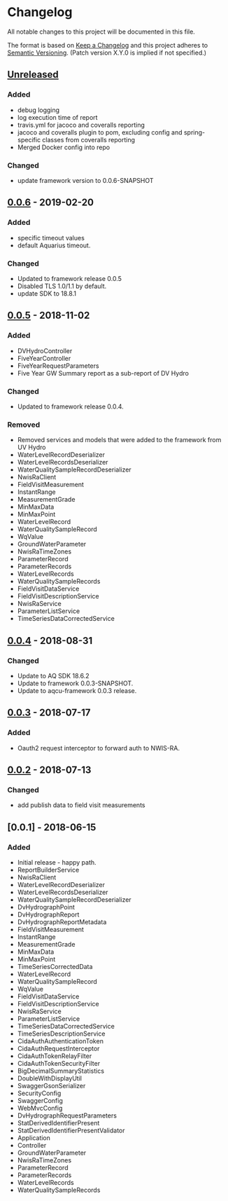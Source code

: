 # Changelog
All notable changes to this project will be documented in this file.

The format is based on [Keep a Changelog](http://keepachangelog.com/en/1.0.0/)
and this project adheres to [Semantic Versioning](http://semver.org/spec/v2.0.0.html). (Patch version X.Y.0 is implied if not specified.)

## [Unreleased]
### Added
- debug logging
- log execution time of report
- travis.yml for jacoco and coveralls reporting
- jacoco and coveralls plugin to pom, excluding config and spring-specific classes from coveralls reporting
- Merged Docker config into repo

### Changed
- update framework version to 0.0.6-SNAPSHOT

## [0.0.6] - 2019-02-20
### Added
- specific timeout values
- default Aquarius timeout.

### Changed
- Updated to framework release 0.0.5
- Disabled TLS 1.0/1.1 by default.
- update SDK to 18.8.1 

## [0.0.5] - 2018-11-02
### Added
- DVHydroController
- FiveYearController
- FiveYearRequestParameters
- Five Year GW Summary report as a sub-report of DV Hydro

### Changed
- Updated to framework release 0.0.4. 

### Removed
- Removed services and models that were added to the framework from UV Hydro
- WaterLevelRecordDeserializer
- WaterLevelRecordsDeserializer
- WaterQualitySampleRecordDeserializer
- NwisRaClient
- FieldVisitMeasurement
- InstantRange
- MeasurementGrade
- MinMaxData
- MinMaxPoint
- WaterLevelRecord
- WaterQualitySampleRecord
- WqValue
- GroundWaterParameter
- NwisRaTimeZones
- ParameterRecord	
- ParameterRecords
- WaterLevelRecords
- WaterQualitySampleRecords
- FieldVisitDataService
- FieldVisitDescriptionService
- NwisRaService
- ParameterListService
- TimeSeriesDataCorrectedService

## [0.0.4] - 2018-08-31
### Changed
- Update to AQ SDK 18.6.2
- Update to framework 0.0.3-SNAPSHOT. 
- Update to aqcu-framework 0.0.3 release. 

## [0.0.3] - 2018-07-17
### Added
- Oauth2 request interceptor to forward auth to NWIS-RA. 

## [0.0.2] - 2018-07-13
### Changed
- add publish data to field visit measurements


## [0.0.1] - 2018-06-15
### Added
- Initial release - happy path.
- ReportBuilderService
- NwisRaClient
- WaterLevelRecordDeserializer
- WaterLevelRecordsDeserializer
- WaterQualitySampleRecordDeserializer
- DvHydrographPoint
- DvHydrographReport
- DvHydrographReportMetadata
- FieldVisitMeasurement
- InstantRange
- MeasurementGrade
- MinMaxData
- MinMaxPoint
- TimeSeriesCorrectedData
- WaterLevelRecord
- WaterQualitySampleRecord
- WqValue
- FieldVisitDataService
- FieldVisitDescriptionService
- NwisRaService
- ParameterListService
- TimeSeriesDataCorrectedService
- TimeSeriesDescriptionService
- CidaAuthAuthenticationToken
- CidaAuthRequestInterceptor
- CidaAuthTokenRelayFilter
- CidaAuthTokenSecurityFilter
- BigDecimalSummaryStatistics
- DoubleWithDisplayUtil
- SwaggerGsonSerializer
- SecurityConfig
- SwaggerConfig
- WebMvcConfig
- DvHydrographRequestParameters 	
- StatDerivedIdentifierPresent
- StatDerivedIdentifierPresentValidator
- Application
- Controller
- GroundWaterParameter
- NwisRaTimeZones
- ParameterRecord	
- ParameterRecords
- WaterLevelRecords
- WaterQualitySampleRecords

[Unreleased]: https://github.com/USGS-CIDA/aqcu-dv-hydro-report/compare/aqcu-dv-hydro-report-0.0.6...master
[0.0.6]: https://github.com/USGS-CIDA/aqcu-dv-hydro-report/compare/aqcu-dv-hydro-report-0.0.5...aqcu-dv-hydro-report-0.0.6
[0.0.5]: https://github.com/USGS-CIDA/aqcu-dv-hydro-report/compare/aqcu-dv-hydro-report-0.0.4...aqcu-dv-hydro-report-0.0.5
[0.0.4]: https://github.com/USGS-CIDA/aqcu-dv-hydro-report/compare/aqcu-dv-hydro-report-0.0.3...aqcu-dv-hydro-report-0.0.4
[0.0.3]: https://github.com/USGS-CIDA/aqcu-dv-hydro-report/compare/aqcu-dv-hydro-report-0.0.2...aqcu-dv-hydro-report-0.0.3
[0.0.2]: https://github.com/USGS-CIDA/aqcu-dv-hydro-report/compare/aqcu-dv-hydro-report-0.0.1...aqcu-dv-hydro-report-0.0.2
